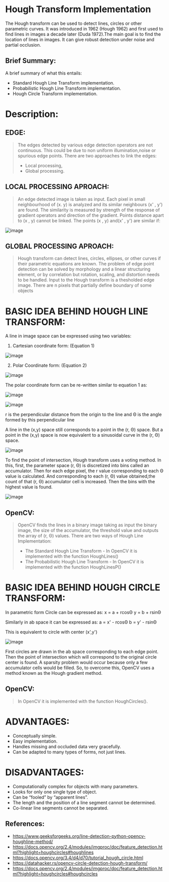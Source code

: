 <h1 align="left">Hough Transform Implementation</h1>

The Hough transform can be used to detect lines, circles or other parametric curves. It was introduced in 1962 (Hough 1962) and first used to find lines in images a decade later (Duda 1972).The main goal is to find the location of lines in images. It can give robust detection under noise and partial occlusion. 

## Brief Summary:
A brief summary of what this entails:
* Standard Hough Line Transform implementation.
* Probabilistic Hough Line Transform implementation.
* Hough Circle Transform implementation.

# Description:
## **EDGE:**
>The edges detected by various edge detection operators are not continuous. This could be due to non uniform illumination,noise or spurious edge points. There are two approaches to link the edges: 
>* Local processing, 
>* Global processing.

## **LOCAL PROCESSING APROACH:**
> An edge detected image is taken as input. Each pixel in small neighbourhood of (x. y) is analyzed and its similar neighbours (x' , y') are found. The similarity is measured by strength of the response of gradient operators and direction of the gradient. Points distance apart to (x , y) cannot be linked. The points (x , y) and(x' , y') are similar if:

<img align = center>![image](https://user-images.githubusercontent.com/66793093/143783121-60777790-b9bb-4007-9506-8c562dff8651.png)
</img>

## **GLOBAL PROCESSING APROACH:**
> Hough transform can detect lines, circles, ellipses, or other curves if their parametric equations are known. The problem of edge point detection can be solved by morphology and a linear structuring element, or by correlation but rotation, scaling, and distortion needs to be handled.
Input to the Hough transform is a thesholded edge image. There are n pixels that partially define boundary of some objects

# **BASIC IDEA BEHIND HOUGH LINE TRANSFORM:**

A line in image space can be expressed using two variables:

1. Cartesian coordinate form: (Equation 1)

![image](https://user-images.githubusercontent.com/66793093/143783440-83ef9ea4-16bf-49fd-bce6-b8718590095e.png)

2. Polar Coordinate form: (Equation 2)

![image](https://user-images.githubusercontent.com/66793093/143783529-d349b00b-0ebb-43a5-8e7d-e4dbdf53a41b.png)

The polar coordinate form can be re-written similar to equation 1 as:

![image](https://user-images.githubusercontent.com/66793093/143784555-d4907df8-e7c6-423c-af32-d92ec13a8b40.png)

![image](https://user-images.githubusercontent.com/66793093/143784910-55554a5f-ef93-4376-8d76-329d93e24496.png)

 r is the perpendicular distance from the origin to the line and
 Θ is the angle formed by this perpendicular line

A line in the (x,y) space still corresponds to a point in the (r, Θ) space. But a point in the (x,y) space is now equivalent to a sinusoidal curve in the (r, Θ) space.

![image](https://user-images.githubusercontent.com/66793093/143785310-5eaba5c3-abca-48e5-8c98-0a29b39abd86.png)

To find the point of intersection, Hough transform uses a voting method. In this, first, the parameter space (r, Θ) is discretized into bins called an accumulator. Then for each edge pixel, the r value corresponding to each Θ value is calculated. And corresponding to each (r, Θ) value obtained,the count of that (r, Θ) accumulator cell is increased. Then the bins with the highest value is found.

![image](https://user-images.githubusercontent.com/66793093/143785367-75c4b5b3-b3aa-4951-991b-39937c12a9ea.png)

## **OpenCV:**
>OpenCV finds the lines in a binary image taking as input the binary image, the size of the accumulator, the threshold value and outputs the array of (r, Θ) values. There are two ways of Hough Line Implementation:
>* The Standard Hough Line Transform - In OpenCV it is implemented with the function HoughLines()
>* The Probabilistic Hough Line Transform - In OpenCV it is implemented with the function HoughLinesP() 

# **BASIC IDEA BEHIND HOUGH CIRCLE TRANSFORM:**

In parametric form Circle can be expressed as:
x = a + rcosΘ
y = b + rsinΘ

Similarly in ab space it can be expressed as:
a = x' - rcosΘ
b = y' - rsinΘ

This is equivalent to circle with center (x',y')

![image](https://user-images.githubusercontent.com/66793093/143786009-b2af23f7-9740-489d-b023-211aa3089e9f.png)

First circles are drawn in the ab space corresponding to each edge point. Then the point of intersection which will correspond to the original circle center is found.
A sparsity problem would occur because only a few accumulator cells would be filled. So, to overcome this, OpenCV uses a method known as the Hough gradient method.

## **OpenCV:**
>In OpenCV it is implemented with the function HoughCircles().

# **ADVANTAGES:**

* Conceptually simple.
* Easy implementation.
* Handles missing and occluded data very gracefully.
* Can be adapted to many types of forms, not just lines.

# **DISADVANTAGES:**

* Computationally complex for objects with many parameters.
* Looks for only one single type of object.
* Can be “fooled” by “apparent lines”.
* The length and the position of a line segment cannot be determined.
* Co-linear line segments cannot be separated.

## **References:**

* https://www.geeksforgeeks.org/line-detection-python-opencv-houghline-method/
* https://docs.opencv.org/2.4/modules/imgproc/doc/feature_detection.html?highlight=houghcircles#houghlines
* https://docs.opencv.org/3.4/d4/d70/tutorial_hough_circle.html
* https://datahacker.rs/opencv-circle-detection-hough-transform/
* https://docs.opencv.org/2.4/modules/imgproc/doc/feature_detection.html?highlight=houghcircles#houghcircles
